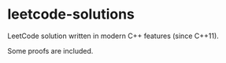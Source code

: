 # leetcode-solutions
 
LeetCode solution written in modern C++ features (since C++11).

Some proofs are included.
